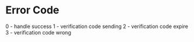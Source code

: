 # Error Code
0 - handle success
1 - verification code sending
2 - verification code expire
3 - verification code wrong